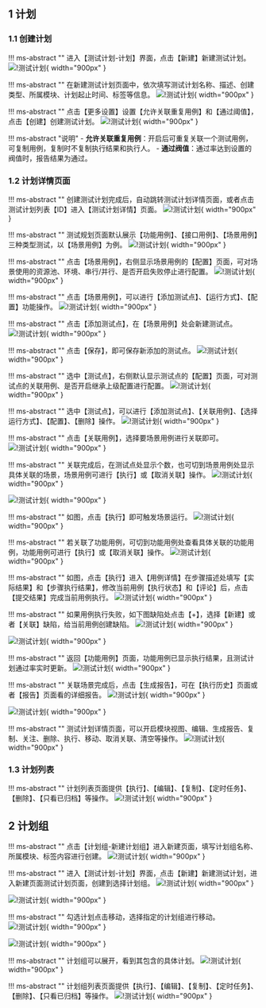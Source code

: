 ## 1 计划
### 1.1 创建计划
!!! ms-abstract ""
    进入【测试计划-计划】界面，点击【新建】新建测试计划。
![!测试计划](../../img/test_plan/plan/新建测试计划1.png){ width="900px" }

!!! ms-abstract ""
    在新建测试计划页面中，依次填写测试计划名称、描述、创建类型、所属模块、计划起止时间、标签等信息。
![!测试计划](../../img/test_plan/plan/新建测试计划2.png){ width="900px" }

!!! ms-abstract ""
    点击【更多设置】设置【允许关联重复用例】和【通过阈值】，点击【创建】创建测试计划。
![!测试计划](../../img/test_plan/plan/新建测试计划5.png){ width="900px" }

!!! ms-abstract "说明"
    - **允许关联重复用例**：开启后可重复关联一个测试用例，可复制用例，复制时不复制执行结果和执行人。
    - **通过阀值**：通过率达到设置的阀值时，报告结果为通过。

### 1.2 计划详情页面
!!! ms-abstract ""
    创建测试计划完成后，自动跳转测试计划详情页面，或者点击测试计划列表【ID】进入【测试计划详情】页面。
![!测试计划](../../img/test_plan/plan/测试计划创建完成后.png){ width="900px" }

!!! ms-abstract ""
    测试规划页面默认展示【功能用例】、【接口用例】、【场景用例】三种类型测试，以【场景用例】为例。
![!测试计划](../../img/test_plan/plan/测试规划三种类型.png){ width="900px" }

!!! ms-abstract ""
    点击【场景用例】，右侧显示场景用例的【配置】页面，可对场景使用的资源池、环境、串行/并行、是否开启失败停止进行配置。
![!测试计划](../../img/test_plan/plan/场景用例的配置页面.png){ width="900px" }

!!! ms-abstract ""
    点击【场景用例】，可以进行【添加测试点】、【运行方式】、【配置】功能操作。
![!测试计划](../../img/test_plan/plan/场景用例添加测试点.png){ width="900px" }

!!! ms-abstract ""
    点击【添加测试点】，在【场景用例】处会新建测试点。
![!测试计划](../../img/test_plan/plan/新增测试点.png){ width="900px" }

!!! ms-abstract ""
    点击【保存】，即可保存新添加的测试点。
![!测试计划](../../img/test_plan/plan/保存测试点.png){ width="900px" }

!!! ms-abstract ""
    选中【测试点】，右侧默认显示测试点的【配置】页面，可对测试点的关联用例、是否开启继承上级配置进行配置。
![!测试计划](../../img/test_plan/plan/测试点的配置页面.png){ width="900px" }

!!! ms-abstract ""
    选中【测试点】，可以进行【添加测试点】、【关联用例】、【选择运行方式】、【配置】、【删除】操作。
![!测试计划](../../img/test_plan/plan/测试点的功能操作.png){ width="900px" }

!!! ms-abstract ""
    点击【关联用例】，选择要场景用例进行关联即可。
![!测试计划](../../img/test_plan/plan/测试点关联用例.png){ width="900px" }

!!! ms-abstract ""
    关联完成后，在测试点处显示个数，也可切到场景用例处显示具体关联的场景，场景用例可进行【执行】或【取消关联】操作。
![!测试计划](../../img/test_plan/plan/测试点关联用例显示.png){ width="900px" }

![!测试计划](../../img/test_plan/plan/显示场景用例的用例.png){ width="900px" }

!!! ms-abstract ""
    如图，点击【执行】即可触发场景运行。
![!测试计划](../../img/test_plan/plan/点击执行场景.png){ width="900px" }

!!! ms-abstract ""
    若关联了功能用例，可切到功能用例处查看具体关联的功能用例，功能用例可进行【执行】或【取消关联】操作。
![!测试计划](../../img/test_plan/plan/测试点关联功能用例显示.png){ width="900px" }

!!! ms-abstract ""
    如图，点击【执行】进入【用例详情】在步骤描述处填写【实际结果】和【步骤执行结果】，修改当前用例【执行状态】和【评论】后，点击【提交结果】完成当前用例执行。
![!测试计划](../../img/test_plan/plan/测试计划执行2.png){ width="900px" }

!!! ms-abstract ""
    如果用例执行失败，如下图缺陷处点击【+】，选择【新建】或者【关联】缺陷，给当前用例创建缺陷。
![!测试计划](../../img/test_plan/plan/创建缺陷1.png){ width="900px" }

![!测试计划](../../img/test_plan/plan/创建缺陷2.png){ width="900px" }

!!! ms-abstract ""
    返回【功能用例】页面，功能用例已显示执行结果，且测试计划通过率实时更新。
![!测试计划](../../img/test_plan/plan/功能用例执行结果.png){ width="900px" }

!!! ms-abstract ""
    关联场景完成后，点击【生成报告】，可在【执行历史】页面或者【报告】页面看的详细报告。
![!测试计划](../../img/test_plan/plan/测试点生成报告.png){ width="900px" }

![!测试计划](../../img/test_plan/plan/测试点生成报告执行历史.png){ width="900px" }

!!! ms-abstract ""
    测试计划详情页面，可以开启模块视图、编辑、生成报告、复制、关注、删除、执行、移动、取消关联、清空等操作。
![!测试计划](../../img/test_plan/plan/测试计划详情页面所有操作.png){ width="900px" }

### 1.3 计划列表
!!! ms-abstract ""
    计划列表页面提供【执行】、【编辑】、【复制】、【定时任务】、【删除】、【只看已归档】等操作。
![!测试计划](../../img/test_plan/plan/计划列表功能.png){ width="900px" }

## 2 计划组
!!! ms-abstract ""
    点击【计划组-新建计划组】进入新建页面，填写计划组名称、所属模块、标签内容进行创建。
![!测试计划](../../img/test_plan/plan/测试计划组创建.png){ width="900px" }

!!! ms-abstract ""
    进入【测试计划-计划】界面，点击【新建】新建测试计划，进入新建页面测试计划页面，创建到选择计划组。
![!测试计划](../../img/test_plan/plan/新建测试计划1.png){ width="900px" }

![!测试计划](../../img/test_plan/plan/计划组的计划.png){ width="900px" }

!!! ms-abstract ""
    勾选计划点击移动，选择指定的计划组进行移动。
![!测试计划](../../img/test_plan/plan/移动到计划组.png){ width="900px" }

![!测试计划](../../img/test_plan/plan/批量移动到计划组里.png){ width="900px" }

!!! ms-abstract ""
    计划组可以展开，看到其包含的具体计划。
![!测试计划](../../img/test_plan/plan/展开计划组.png){ width="900px" }

!!! ms-abstract ""
    计划组列表页面提供【执行】、【编辑】、【复制】、【定时任务】、【删除】、【只看已归档】等操作。
![!测试计划](../../img/test_plan/plan/计划组的所有功能.png){ width="900px" }


